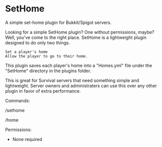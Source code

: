 # SetHome
A simple set-home plugin for Bukkit/Spigot servers.

Looking for a simple SetHome plugin? One without permissions, maybe? Well, you've come to the right place. SetHome is a lightweight plugin designed to do only two things.

    Set a player's home
    Allow the player to go to their home.

This plugin saves each player's home into a "Homes.yml" file under the "SetHome" directory in the plugins folder.

This is great for Survival servers that need something simple and lightweight. Server owners and administraters can use this over any other plugin in favor of extra performance.

Commands:

/sethome

/home

Permissions:

- None required 
